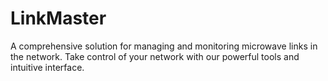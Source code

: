 # LinkMaster
A comprehensive solution for managing and monitoring microwave links in the network. Take control of your network with our powerful tools and intuitive interface.

